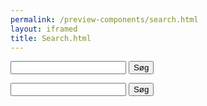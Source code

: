 ```yaml
--- 
permalink: /preview-components/search.html
layout: iframed 
title: Search.html
---
```

<form action="/search" method="get" role="search">
    <div class="search">
        <div class="form-group search__item-wrapper">
            <input class="form-input input-char-27" id="input-type-text" name="" title="Search"
                type="search">
            <button type="submit" class="search__text_submit button button-primary">Søg</button>
        </div>
    </div>
</form>

<form action="/search" method="get" role="search">
    <div class="search">
        <div class="form-group search__item-wrapper">
            <input class="form-input input-width-xs" id="input-type-text" name="" title="Search"
                type="search">
            <button type="submit" class="search__submit button button-primary search-submit">
                <span class="sr-only">Søg</span>
            </button>
        </div>
    </div>
</form>
